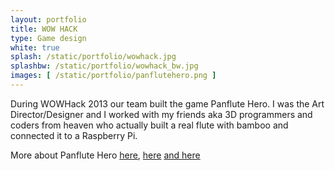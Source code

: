 ```yaml
---
layout: portfolio
title: WOW HACK 
type: Game design
white: true
splash: /static/portfolio/wowhack.jpg
splashbw: /static/portfolio/wowhack_bw.jpg
images: [ /static/portfolio/panflutehero.png ]
---
```

During WOWHack 2013 our team built the game Panflute Hero. I was the Art Director/Designer and I worked with my friends aka 3D programmers and coders from heaven who actually built a real flute with bamboo and connected it to a Raspberry Pi.

More about Panflute Hero [here](http://www.pixelfolders.se/2014/WOWHack-2013.html), [here](https://www.youtube.com/watch?v=9jKsvDZP4T0) [and here](http://www.raspberrypi.org/archives/5924)





